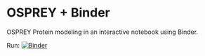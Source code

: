 # OSPREY + Binder

OSPREY Protein modeling in an interactive notebook using Binder.

Run: [![Binder](http://mybinder.org/badge_logo.svg)](http://mybinder.org/v2/gh/prihoda/osprey-binder/master?filepath=index.ipynb)
